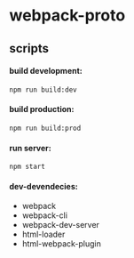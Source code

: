 # webpack-proto

## scripts

#### build development: 
`npm run build:dev`
#### build production: 
`npm run build:prod`
#### run server: 
`npm start`


#### dev-devendecies:
 - webpack
 - webpack-cli
 - webpack-dev-server
 - html-loader
 - html-webpack-plugin
 
